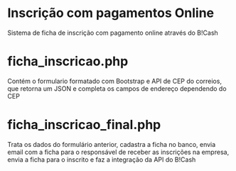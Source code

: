 # Inscrição com pagamentos Online
Sistema de ficha de inscrição com pagamento online através do B!Cash

# ficha_inscricao.php
Contém o formulario formatado com Bootstrap e API de CEP do correios, que retorna um JSON e completa os campos de endereço dependendo do CEP

# ficha_inscricao_final.php
Trata os dados do formulário anterior, cadastra a ficha no banco, envia email com a ficha para o responsável de receber as inscrições na empresa, envia a ficha para o inscrito e faz a integração da API do B!Cash


